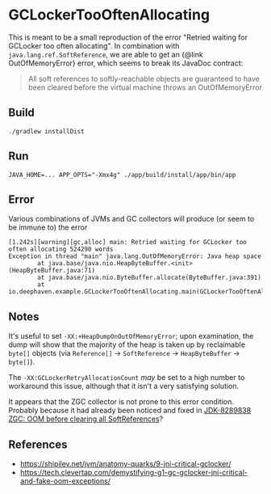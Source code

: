 # GCLockerTooOftenAllocating

This is meant to be a small reproduction of the error "Retried waiting for GCLocker too often allocating".
In combination with `java.lang.ref.SoftReference`, we are able to get an {@link OutOfMemoryError} error, which seems to
break its JavaDoc contract:

> All soft references to softly-reachable objects are guaranteed to have been cleared before the virtual machine throws an OutOfMemoryError

## Build

```shell
./gradlew installDist
```

## Run

```shell
JAVA_HOME=... APP_OPTS="-Xmx4g" ./app/build/install/app/bin/app
```

## Error

Various combinations of JVMs and GC collectors will produce (or seem to be immune to) the error 

```
[1.242s][warning][gc,alloc] main: Retried waiting for GCLocker too often allocating 524290 words
Exception in thread "main" java.lang.OutOfMemoryError: Java heap space
        at java.base/java.nio.HeapByteBuffer.<init>(HeapByteBuffer.java:71)
        at java.base/java.nio.ByteBuffer.allocate(ByteBuffer.java:391)
        at io.deephaven.example.GCLockerTooOftenAllocating.main(GCLockerTooOftenAllocating.java:45)
```

## Notes

It's useful to set `-XX:+HeapDumpOnOutOfMemoryError`; upon examination, the dump will show that the majority of the heap
is taken up by reclaimable `byte[]` objects (via `Reference[]` -> `SoftReference` -> `HeapByteBuffer` -> `byte[]`).

The `-XX:GCLockerRetryAllocationCount` _may_ be set to a high number to workaround this issue, although that it isn't a
very satisfying solution.

It appears that the ZGC collector is not prone to this error condition.
Probably because it had already been noticed and fixed in [JDK-8289838 ZGC: OOM before clearing all SoftReferences](https://bugs.openjdk.org/browse/JDK-8289838)?

## References

* https://shipilev.net/jvm/anatomy-quarks/9-jni-critical-gclocker/
* https://tech.clevertap.com/demystifying-g1-gc-gclocker-jni-critical-and-fake-oom-exceptions/